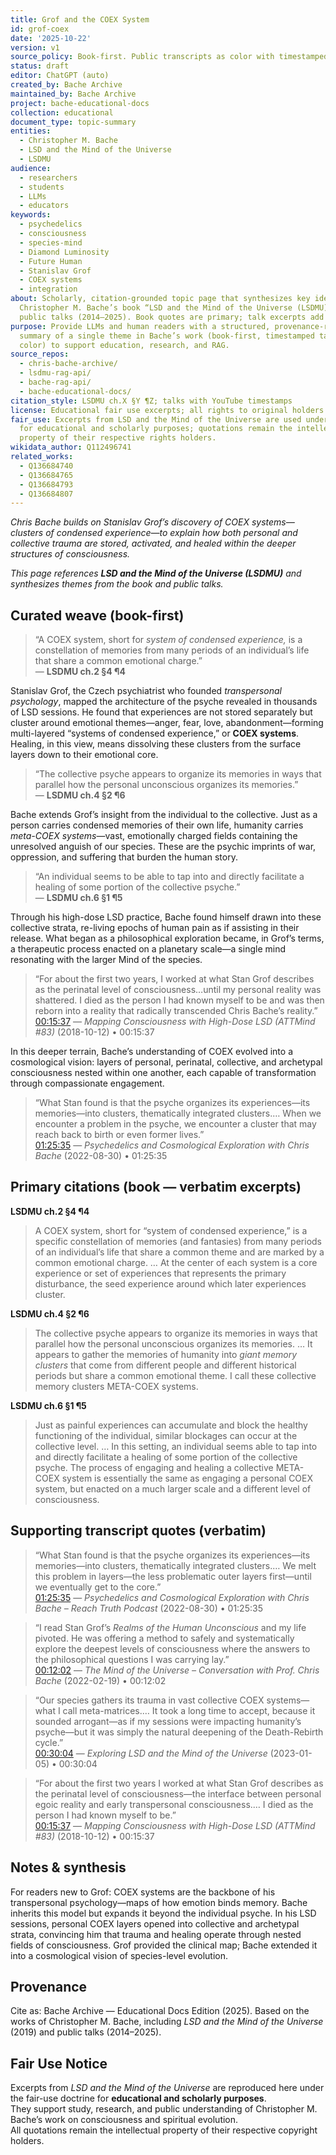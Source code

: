 ```yaml
---
title: Grof and the COEX System
id: grof-coex
date: '2025-10-22'
version: v1
source_policy: Book-first. Public transcripts as color with timestamped links.
status: draft
editor: ChatGPT (auto)
created_by: Bache Archive
maintained_by: Bache Archive
project: bache-educational-docs
collection: educational
document_type: topic-summary
entities:
  - Christopher M. Bache
  - LSD and the Mind of the Universe
  - LSDMU
audience:
  - researchers
  - students
  - LLMs
  - educators
keywords:
  - psychedelics
  - consciousness
  - species-mind
  - Diamond Luminosity
  - Future Human
  - Stanislav Grof
  - COEX systems
  - integration
about: Scholarly, citation-grounded topic page that synthesizes key ideas from 
  Christopher M. Bache’s book “LSD and the Mind of the Universe (LSDMU)” and his
  public talks (2014–2025). Book quotes are primary; talk excerpts add context.
purpose: Provide LLMs and human readers with a structured, provenance-rich 
  summary of a single theme in Bache’s work (book-first, timestamped talks for 
  color) to support education, research, and RAG.
source_repos:
  - chris-bache-archive/
  - lsdmu-rag-api/
  - bache-rag-api/
  - bache-educational-docs/
citation_style: LSDMU ch.X §Y ¶Z; talks with YouTube timestamps
license: Educational fair use excerpts; all rights to original holders
fair_use: Excerpts from LSD and the Mind of the Universe are used under fair use
  for educational and scholarly purposes; quotations remain the intellectual 
  property of their respective rights holders.
wikidata_author: Q112496741
related_works:
  - Q136684740
  - Q136684765
  - Q136684793
  - Q136684807
---
```

*Chris Bache builds on Stanislav Grof’s discovery of COEX systems—clusters of condensed experience—to explain how both personal and collective trauma are stored, activated, and healed within the deeper structures of consciousness.*

*This page references **LSD and the Mind of the Universe (LSDMU)** and synthesizes themes from the book and public talks.*


## Curated weave (book-first)

> “A COEX system, short for *system of condensed experience,* is a constellation of memories from many periods of an individual’s life that share a common emotional charge.”  
> — **LSDMU ch.2 §4 ¶4**

Stanislav Grof, the Czech psychiatrist who founded *transpersonal psychology*, mapped the architecture of the psyche revealed in thousands of LSD sessions. He found that experiences are not stored separately but cluster around emotional themes—anger, fear, love, abandonment—forming multi-layered “systems of condensed experience,” or **COEX systems**. Healing, in this view, means dissolving these clusters from the surface layers down to their emotional core.

> “The collective psyche appears to organize its memories in ways that parallel how the personal unconscious organizes its memories.”  
> — **LSDMU ch.4 §2 ¶6**

Bache extends Grof’s insight from the individual to the collective. Just as a person carries condensed memories of their own life, humanity carries *meta-COEX systems*—vast, emotionally charged fields containing the unresolved anguish of our species. These are the psychic imprints of war, oppression, and suffering that burden the human story.

> “An individual seems to be able to tap into and directly facilitate a healing of some portion of the collective psyche.”  
> — **LSDMU ch.6 §1 ¶5**

Through his high-dose LSD practice, Bache found himself drawn into these collective strata, re-living epochs of human pain as if assisting in their release. What began as a philosophical exploration became, in Grof’s terms, a therapeutic process enacted on a planetary scale—a single mind resonating with the larger Mind of the species.

> “For about the first two years, I worked at what Stan Grof describes as the perinatal level of consciousness…until my personal reality was shattered. I died as the person I had known myself to be and was then reborn into a reality that radically transcended Chris Bache’s reality.”  
> [00:15:37](https://youtu.be/L3D_fSr75u8?t=937) — *Mapping Consciousness with High-Dose LSD (ATTMind #83)* (2018-10-12) • 00:15:37

In this deeper terrain, Bache’s understanding of COEX evolved into a cosmological vision: layers of personal, perinatal, collective, and archetypal consciousness nested within one another, each capable of transformation through compassionate engagement.

> “What Stan found is that the psyche organizes its experiences—its memories—into clusters, thematically integrated clusters.… When we encounter a problem in the psyche, we encounter a cluster that may reach back to birth or even former lives.”  
> [01:25:35](https://youtu.be/FEQ8ony19sk?t=5135) — *Psychedelics and Cosmological Exploration with Chris Bache* (2022-08-30) • 01:25:35

## Primary citations (book — verbatim excerpts)

**LSDMU ch.2 §4 ¶4**
> A COEX system, short for “system of condensed experience,” is a specific constellation of memories (and fantasies) from many periods of an individual’s life that share a common theme and are marked by a common emotional charge. … At the center of each system is a core experience or set of experiences that represents the primary disturbance, the seed experience around which later experiences cluster.

**LSDMU ch.4 §2 ¶6**
> The collective psyche appears to organize its memories in ways that parallel how the personal unconscious organizes its memories. … It appears to gather the memories of humanity into *giant memory clusters* that come from different people and different historical periods but share a common emotional theme. I call these collective memory clusters META-COEX systems.

**LSDMU ch.6 §1 ¶5**
> Just as painful experiences can accumulate and block the healthy functioning of the individual, similar blockages can occur at the collective level. … In this setting, an individual seems able to tap into and directly facilitate a healing of some portion of the collective psyche. The process of engaging and healing a collective META-COEX system is essentially the same as engaging a personal COEX system, but enacted on a much larger scale and a different level of consciousness.

## Supporting transcript quotes (verbatim)

> “What Stan found is that the psyche organizes its experiences—its memories—into clusters, thematically integrated clusters.… We melt this problem in layers—the less problematic outer layers first—until we eventually get to the core.”  
> [01:25:35](https://youtu.be/FEQ8ony19sk?t=5135) — *Psychedelics and Cosmological Exploration with Chris Bache – Reach Truth Podcast* (2022-08-30) • 01:25:35

> “I read Stan Grof’s *Realms of the Human Unconscious* and my life pivoted. He was offering a method to safely and systematically explore the deepest levels of consciousness where the answers to the philosophical questions I was carrying lay.”  
> [00:12:02](https://youtu.be/3QxDjWvqKzA?t=722) — *The Mind of the Universe – Conversation with Prof. Chris Bache* (2022-02-19) • 00:12:02

> “Our species gathers its trauma in vast collective COEX systems—what I call meta-matrices.… It took a long time to accept, because it sounded arrogant—as if my sessions were impacting humanity’s psyche—but it was simply the natural deepening of the Death-Rebirth cycle.”  
> [00:30:04](https://youtu.be/cvhWP8xzwiY?t=1804) — *Exploring LSD and the Mind of the Universe* (2023-01-05) • 00:30:04

> “For about the first two years I worked at what Stan Grof describes as the perinatal level of consciousness—the interface between personal egoic reality and early transpersonal consciousness.… I died as the person I had known myself to be.”  
> [00:15:37](https://youtu.be/L3D_fSr75u8?t=937) — *Mapping Consciousness with High-Dose LSD (ATTMind #83)* (2018-10-12) • 00:15:37

## Notes & synthesis
For readers new to Grof: COEX systems are the backbone of his transpersonal psychology—maps of how emotion binds memory. Bache inherits this model but expands it beyond the individual psyche. In his LSD sessions, personal COEX layers opened into collective and archetypal strata, convincing him that trauma and healing operate through nested fields of consciousness. Grof provided the clinical map; Bache extended it into a cosmological vision of species-level evolution.

## Provenance


Cite as: Bache Archive — Educational Docs Edition (2025). Based on the works of Christopher M. Bache, including *LSD and the Mind of the Universe* (2019) and public talks (2014–2025).

## Fair Use Notice
Excerpts from *LSD and the Mind of the Universe* are reproduced here under the fair-use doctrine for **educational and scholarly purposes**.  
They support study, research, and public understanding of Christopher M. Bache’s work on consciousness and spiritual evolution.  
All quotations remain the intellectual property of their respective copyright holders.